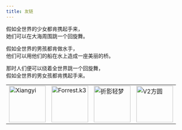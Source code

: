 ```yaml
---
title: 友链
---
```



假如全世界的少女都肯携起手来，  
她们可以在大海周围跳一个回旋舞。  
  
假如全世界的男孩都肯做水手，  
他们可以用他们的船在水上造成一座美丽的桥。  
  
那时人们便可以绕着全世界跳一个回旋舞，  
假如全世界的男女孩都肯携起手来。  


<div class="friends-list">
<table border="0">
  <tr>
    <td><a target="_blank" rel="external nofollow noopener noreferrer" href="https://chenxiangyi.netlify.app/" title="Xiangyi Chen"><img data-fancybox="gallery" width="100px" data-sizes="auto" data-src="https://chenxiangyi.netlify.app/authors/admin/avatar_hu663abaef37efab49d7971bcfab1ef9b6_138995_270x270_fill_q75_lanczos_center.jpg" alt="Xiangyi" class="lazyload"></a></td>
    <td><a target="_blank" rel="external nofollow noopener noreferrer" href="https://forrestk3.github.io/" title="Forrest.k3"><img data-fancybox="gallery" width="100px" data-sizes="auto" data-src="/images/forrest.png" alt="Forrest.k3" class="lazyload"></a></td>
    <td><a target="_blank" rel="external nofollow noopener noreferrer" href="https://nexmoe.com/" title="折影轻梦"><img data-fancybox="gallery" width="100px" data-sizes="auto" data-src="https://cravatar.cn/avatar/c7fd185f8c967dec20c29c75a40b9e09?s=500" alt="折影轻梦" class="lazyload"></a></td>
    <td><a target="_blank" rel="external nofollow noopener noreferrer" href="https://v2fy.com/" title="V2方圆"><img data-fancybox="gallery" width="100px" data-sizes="auto" data-src="/images/v2fy.png" alt="V2方圆" class="lazyload"></a></td>
    
  </tr>
</table>
</div>
